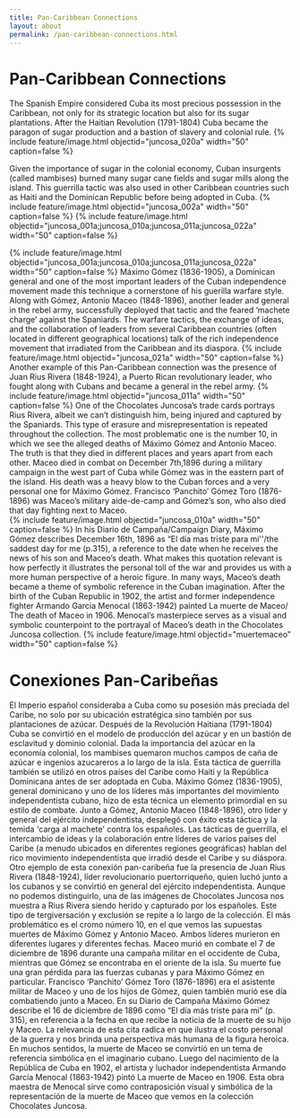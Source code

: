 ```yaml
---
title: Pan-Caribbean Connections
layout: about
permalink: /pan-caribbean-connections.html
---
```

# Pan-Caribbean Connections


The Spanish Empire considered Cuba its most precious possession in the Caribbean, not only for its strategic location but also for its sugar plantations. After the Haitian Revolution (1791-1804) Cuba became the paragon of sugar production and a bastion of slavery and colonial rule. 
{% include feature/image.html objectid="juncosa_020a" width="50" caption=false %}

Given the importance of sugar in the colonial economy, Cuban insurgents (called mambises) burned many sugar cane fields and sugar mills along the island. This guerrilla tactic was also used in other Caribbean countries such as Haiti and the Dominican Republic before being adopted in Cuba.
{% include feature/image.html objectid="juncosa_002a" width="50" caption=false %}
{% include feature/image.html objectid="juncosa_001a;juncosa_010a;juncosa_011a;juncosa_022a" width="50" caption=false %}

{% include feature/image.html objectid="juncosa_001a;juncosa_010a;juncosa_011a;juncosa_022a" width="50" caption=false %}
Máximo Gómez (1836-1905), a Dominican general and one of the most important leaders of the Cuban independence movement made this technique a cornerstone of his guerilla warfare style. Along with Gómez, Antonio Maceo (1848-1896), another leader and general in the rebel army, successfully deployed that tactic and the feared ‘machete charge’  against the Spaniards. 
The warfare tactics, the exchange of ideas, and the collaboration of leaders from several Caribbean countries (often located in different geographical locations) talk of the rich independence movement that irradiated from the Caribbean and its diaspora.
{% include feature/image.html objectid="juncosa_021a" width="50" caption=false %}
Another example of this Pan-Caribbean connection was the presence of Juan Rius Rivera (1848-1924), a Puerto Rican revolutionary leader, who fought along with Cubans and became a general in the rebel army. 
{% include feature/image.html objectid="juncosa_011a" width="50" caption=false %}
One of the Chocolates Juncosa’s trade cards portrays Rius Rivera, albeit we can’t distinguish him, being injured and captured by the Spaniards. This type of erasure and misrepresentation is repeated throughout the collection. The most problematic one is the number 10, in which we see the alleged deaths of Máximo Gómez and Antonio Maceo. The truth is that they died in different places and years apart from each other. Maceo died in combat on December 7th,1896 during a military campaign in the west part of Cuba while Gómez was in the eastern part of the island. His death was a heavy blow to the Cuban forces and a very personal one for Máximo Gómez. Francisco ‘Panchito’ Gómez Toro (1876-1896) was Maceo’s military aide-de-camp and Gómez’s son, who also died that day fighting next to Maceo.  
{% include feature/image.html objectid="juncosa_010a" width="50" caption=false %}
In his Diario de Campaña/Campaign Diary, Máximo Gómez describes December 16th, 1896 as “El dia mas triste para mi''/the saddest day for me (p.315), a reference to the date when he receives the news of his son and Maceo’s death.  What makes this quotation relevant is how perfectly it illustrates the personal toll of the war and provides us with a more human perspective of a heroic figure. 
In many ways, Maceo’s death became a theme of symbolic reference in the Cuban imagination. After the birth of the Cuban Republic in 1902, the artist and former independence fighter Armando Garcia Menocal (1863-1942) painted La muerte de Maceo/ The death of Maceo  in 1906. Menocal’s masterpiece serves as a visual and symbolic counterpoint to the portrayal of Maceo’s death in the Chocolates Juncosa collection.
{% include feature/image.html objectid="muertemaceo" width="50" caption=false %}


# Conexiones Pan-Caribeñas
El Imperio español consideraba a Cuba como su posesión más preciada del Caribe, no solo por su ubicación estratégica sino también por sus plantaciones de azúcar. Después de la Revolución Haitiana (1791-1804) Cuba se convirtió en el modelo de producción del azúcar y en un bastión de esclavitud y dominio colonial. 
Dada la importancia del azúcar en la economía colonial, los mambises quemaron muchos campos de caña de azúcar e ingenios azucareros a lo largo de la isla. Esta táctica de guerrilla también se utilizó en otros países del Caribe como Haití y la República Dominicana antes de ser adoptada en Cuba.
Máximo Gómez (1836-1905), general dominicano y uno de los líderes más importantes del movimiento independentista cubano, hizo de esta técnica un elemento primordial en su estilo de combate. Junto a Gómez, Antonio Maceo (1848-1896), otro líder y general del ejército independentista, desplegó con éxito esta táctica y la temida 'carga al machete' contra los españoles. Las tácticas de guerrilla, el intercambio de ideas y la colaboración entre líderes de varios países del Caribe (a menudo ubicados en diferentes regiones geográficas) hablan del rico movimiento independentista que irradió desde el Caribe y su diáspora. Otro ejemplo de esta conexión pan-caribeña fue la presencia de Juan Rius Rivera (1848-1924), líder revolucionario puertorriqueño, quien luchó junto a los cubanos y se convirtió en general del ejército independentista.
Aunque no podemos distinguirlo, una de las imágenes de Chocolates Juncosa nos muestra a Rius Rivera siendo herido y capturado por los españoles. Este tipo de tergiversación y exclusión se repite a lo largo de la colección. El más problemático es el cromo número 10, en el que vemos las supuestas muertes de Máximo Gómez y Antonio Maceo. Ambos líderes murieron en diferentes lugares y diferentes fechas. Maceo murió en combate el 7 de diciembre de 1896 durante una campaña militar en el occidente de Cuba, mientras que Gómez se encontraba en el oriente de la isla. Su muerte fue una gran pérdida para las fuerzas cubanas y para Máximo Gómez en particular. Francisco ‘Panchito’ Gómez Toro (1876-1896) era el asistente militar de Maceo y uno de los hijos de Gómez, quien también murió ese día combatiendo junto a Maceo.
En su Diario de Campaña Máximo Gómez describe el 16 de diciembre de 1896 como “El día más triste para mi” (p. 315), en referencia a la fecha en que recibe la noticia de la muerte de su hijo y Maceo. La relevancia de esta cita radica en que ilustra el costo personal de la guerra y nos brinda una perspectiva más humana de la figura heroica.
En muchos sentidos, la muerte de Maceo se convirtió en un tema de referencia simbólica en el imaginario cubano. Luego del nacimiento de la República de Cuba en 1902, el artista y luchador independentista Armando García Menocal (1863-1942) pintó La muerte de Maceo en 1906. Esta obra maestra de Menocal sirve como contraposición visual y simbólica de la representación de la muerte de Maceo que vemos en la colección Chocolates Juncosa.

